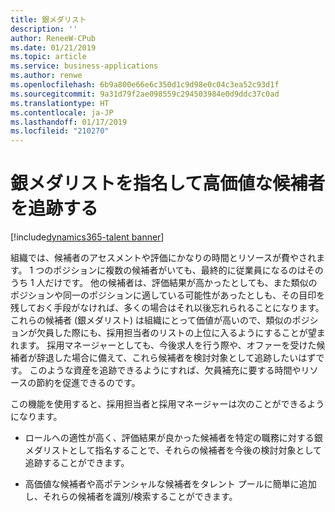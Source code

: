```yaml
---
title: 銀メダリスト
description: ''
author: ReneeW-CPub
ms.date: 01/21/2019
ms.topic: article
ms.service: business-applications
ms.author: renwe
ms.openlocfilehash: 6b9a800e66e6c350d1c9d98e0c04c3ea52c93d1f
ms.sourcegitcommit: 9a31d79f2ae098559c294503984e0d9ddc37c0ad
ms.translationtype: HT
ms.contentlocale: ja-JP
ms.lasthandoff: 01/17/2019
ms.locfileid: "210270"
---
```

#  <a name="designate-silver-medalists-to-track-high-value-candidates"></a>銀メダリストを指名して高価値な候補者を追跡する 
[!include[dynamics365-talent banner](../../includes/dynamics365-talent.md)]





組織では、候補者のアセスメントや評価にかなりの時間とリソースが費やされます。 1 つのポジションに複数の候補者がいても、最終的に従業員になるのはそのうち 1 人だけです。 他の候補者は、評価結果が高かったとしても、また類似のポジションや同一のポジションに適している可能性があったとしも、その目印を残しておく手段がなければ、多くの場合はそれ以後忘れられることになります。 これらの候補者 (銀メダリスト) は組織にとって価値が高いので、類似のポジションが欠員した際にも、採用担当者のリストの上位に入るようにすることが望まれます。 採用マネージャーとしても、今後求人を行う際や、オファーを受けた候補者が辞退した場合に備えて、これら候補者を検討対象として追跡したいはずです。 このような資産を追跡できるようにすれば、欠員補充に要する時間やリソースの節約を促進できるのです。 

この機能を使用すると、採用担当者と採用マネージャーは次のことができるようになります。

-   ロールへの適性が高く、評価結果が良かった候補者を特定の職務に対する銀メダリストとして指名することで、それらの候補者を今後の検討対象として追跡することができます。 

-   高価値な候補者や高ポテンシャルな候補者をタレント プールに簡単に追加し、それらの候補者を識別/検索することができます。 
